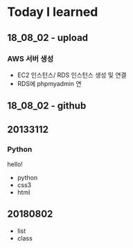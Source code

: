 # Today I learned



## 18_08_02 - upload

### AWS 서버 생성

* EC2 인스턴스/ RDS 인스턴스 생성 및 연결
* RDS에 phpmyadmin 연



## 18_08_02 - github


## 20133112

### Python
hello!

* python
* css3
* html


## 20180802

* list
* class
